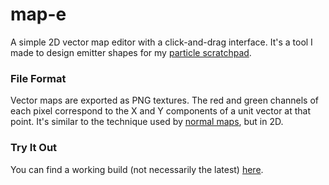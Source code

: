 # map-e

A simple 2D vector map editor with a click-and-drag interface. It's a tool I made to design emitter shapes for my [particle scratchpad](https://github.com/georgeolee/p-widge).

### File Format

Vector maps are exported as PNG textures. The red and green channels of each pixel correspond to the X and Y components of a unit vector at that point. It's similar to the technique used by [normal maps](https://en.wikipedia.org/wiki/Normal_mapping), but in 2D.


### Try It Out

You can find a working build (not necessarily the latest) [here](https://map-e.netlify.app).

